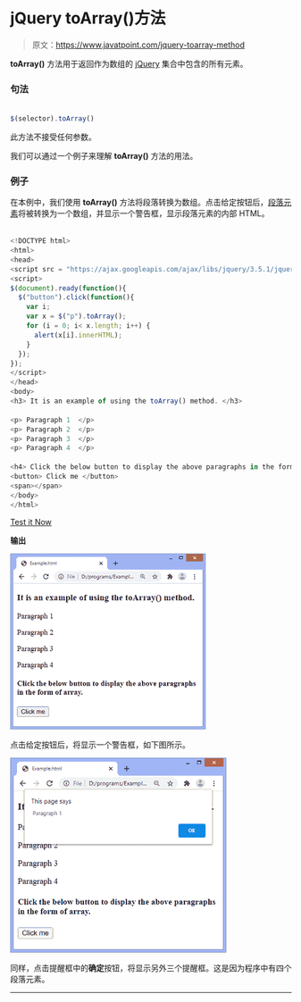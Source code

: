 # jQuery toArray()方法

> 原文：<https://www.javatpoint.com/jquery-toarray-method>

**toArray()** 方法用于返回作为数组的 [jQuery](https://www.javatpoint.com/jquery-tutorial) 集合中包含的所有元素。

### 句法

```js

$(selector).toArray()

```

此方法不接受任何参数。

我们可以通过一个例子来理解 **toArray()** 方法的用法。

### 例子

在本例中，我们使用 **toArray()** 方法将段落转换为数组。点击给定按钮后，[段落元素](https://www.javatpoint.com/html-paragraph)将被转换为一个数组，并显示一个警告框，显示段落元素的内部 HTML。

```js

<!DOCTYPE html>
<html>
<head>
<script src = "https://ajax.googleapis.com/ajax/libs/jquery/3.5.1/jquery.min.js"> </script>
<script>
$(document).ready(function(){
  $("button").click(function(){
    var i;
    var x = $("p").toArray();
    for (i = 0; i< x.length; i++) {
      alert(x[i].innerHTML);
    }
  });
});
</script>
</head>
<body>
<h3> It is an example of using the toArray() method. </h3>

<p> Paragraph 1  </p>
<p> Paragraph 2  </p>
<p> Paragraph 3  </p>
<p> Paragraph 4  </p>

<h4> Click the below button to display the above paragraphs in the form of array. </h4>
<button> Click me </button>
<span></span>
</body>
</html>

```

[Test it Now](https://www.javatpoint.com/oprweb/test.jsp?filename=jquery-toarray-method1)

**输出**

![jQuery toArray() method](img/1932c345a722dae44e02b4cf0ea8dce4.png)

点击给定按钮后，将显示一个警告框，如下图所示。

![jQuery toArray() method](img/d721f8d5be697e766fa17ce2b1d4d638.png)

同样，点击提醒框中的**确定**按钮，将显示另外三个提醒框。这是因为程序中有四个段落元素。

* * *
